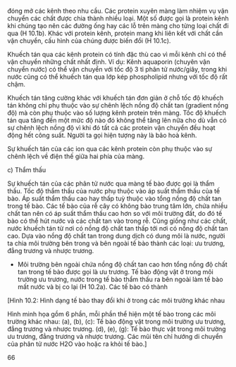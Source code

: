 đóng mở các kênh theo nhu cầu. Các protein xuyên màng làm nhiệm vụ vận chuyển các chất được chia thành nhiều loại. Một số được gọi là protein kênh khi chúng tạo nên các đường ống hay các lỗ trên màng cho từng loại chất đi qua (H 10.1b). Khác với protein kênh, protein mang khi liên kết với chất cần vận chuyển, cấu hình của chúng được biến đổi (H 10.1c).

Khuếch tán qua các kênh protein có tính đặc thù cao vì mỗi kênh chỉ có thể vận chuyển những chất nhất định. Ví dụ: Kênh aquaporin (chuyên vận chuyển nước) có thể vận chuyển với tốc độ 3 tỉ phân tử nước/giây, trong khi nước cũng có thể khuếch tán qua lớp kép phospholipid nhưng với tốc độ rất chậm.

Khuếch tán tăng cường khác với khuếch tán đơn giản ở chỗ tốc độ khuếch tán không chỉ phụ thuộc vào sự chênh lệch nồng độ chất tan (gradient nồng độ) mà còn phụ thuộc vào số lượng kênh protein trên màng. Tốc độ khuếch tán qua tăng đến một mức độ nào đó không thể tăng lên nữa cho dù vẫn có sự chênh lệch nồng độ vì khi đó tất cả các protein vận chuyển đều hoạt động hết công suất. Người ta gọi hiện tượng này là bão hoà kênh.

Sự khuếch tán của các ion qua các kênh protein còn phụ thuộc vào sự chênh lệch về điện thế giữa hai phía của màng.

c) Thẩm thấu

Sự khuếch tán của các phân tử nước qua màng tế bào được gọi là thẩm thấu. Tốc độ thẩm thấu của nước phụ thuộc vào áp suất thẩm thấu của tế bào. Áp suất thẩm thấu cao hay thấp tuỳ thuộc vào tổng nồng độ chất tan trong tế bào. Các tế bào của rễ cây có không bào trung tâm lớn, chứa nhiều chất tan nên có áp suất thẩm thấu cao hơn so với môi trường đất, do đó tế bào có thể hút nước và các chất tan vào trong rễ. Cũng giống như các chất, nước khuếch tán từ nơi có nồng độ chất tan thấp tới nơi có nồng độ chất tan cao. Dựa vào nồng độ chất tan trong dung dịch có dung môi là nước, người ta chia môi trường bên trong và bên ngoài tế bào thành các loại: ưu trương, đẳng trương và nhược trương.

- Môi trường bên ngoài chứa nồng độ chất tan cao hơn tổng nồng độ chất tan trong tế bào được gọi là ưu trương. Tế bào động vật ở trong môi trường ưu trương, nước trong tế bào thẩm thấu ra bên ngoài làm tế bào mất nước và bị co lại (H 10.2a). Các tế bào có thành

[Hình 10.2: Hình dạng tế bào thay đổi khi ở trong các môi trường khác nhau

Hình minh họa gồm 6 phần, mỗi phần thể hiện một tế bào trong các môi trường khác nhau:
(a), (b), (c): Tế bào động vật trong môi trường ưu trương, đẳng trương và nhược trương.
(d), (e), (g): Tế bào thực vật trong môi trường ưu trương, đẳng trương và nhược trương.
Các mũi tên chỉ hướng di chuyển của phân tử nước H2O vào hoặc ra khỏi tế bào.]

66